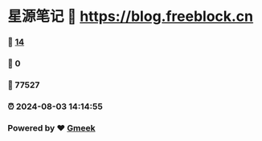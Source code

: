 # 星源笔记 :link: https://blog.freeblock.cn 
### :page_facing_up: [14](https://blog.freeblock.cn/tag.html) 
### :speech_balloon: 0 
### :hibiscus: 77527 
### :alarm_clock: 2024-08-03 14:14:55 
### Powered by :heart: [Gmeek](https://github.com/Meekdai/Gmeek)
